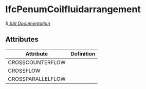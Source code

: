 IfcPenumCoilfluidarrangement
============================
$[ _bSI
Documentation_](https://standards.buildingsmart.org/IFC/DEV/IFC4_2/FINAL/HTML/schema//pset/penum_coilfluidarrangement.htm)


Attributes
----------
| Attribute         | Definition   |
|-------------------|--------------|
| CROSSCOUNTERFLOW  |              |
| CROSSFLOW         |              |
| CROSSPARALLELFLOW |              |
